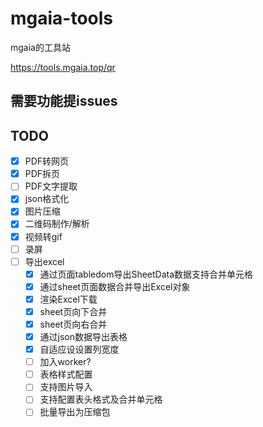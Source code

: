 # mgaia-tools

mgaia的工具站

https://tools.mgaia.top/qr

## 需要功能提issues

## TODO
- [x] PDF转网页
- [x] PDF拆页
- [ ] PDF文字提取
- [x] json格式化
- [x] 图片压缩
- [x] 二维码制作/解析
- [x] 视频转gif
- [ ] 录屏
- [ ] 导出excel
    - [x] 通过页面tabledom导出SheetData数据支持合并单元格
    - [x] 通过sheet页面数据合并导出Excel对象
    - [x] 渲染Excel下载
    - [x] sheet页向下合并
    - [x] sheet页向右合并
    - [x] 通过json数据导出表格
    - [x] 自适应设设置列宽度
    - [ ] 加入worker?
    - [ ] 表格样式配置
    - [ ] 支持图片导入
    - [ ] 支持配置表头格式及合并单元格
    - [ ] 批量导出为压缩包